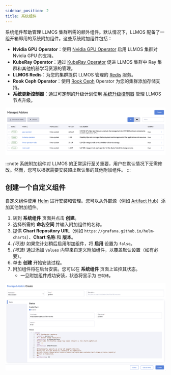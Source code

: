 ```yaml
---
sidebar_position: 2
title: 系统组件
---
```


系统组件帮助管理 LLMOS 集群所需的额外组件。默认情况下，LLMOS 配备了一组开箱即用的系统附加组件。这些系统附加组件包括：

- **Nvidia GPU Operator**：使用 [Nvidia GPU Operator](https://docs.nvidia.com/datacenter/cloud-native/gpu-operator/latest/index.html) 启用 LLMOS 集群对 Nvidia GPU 的支持。
- **KubeRay Operator**：通过 [KubeRay Operator](https://www.ray.io/) 促进 LLMOS 集群中 Ray 集群和其他机器学习资源的管理。
- **LLMOS Redis**：为您的集群提供 LLMOS 管理的 [Redis](https://redis.io/) 服务。
- **Rook Ceph Operator**：使用 [Rook Ceph](https://rook.io/) Operator 为您的集群添加存储支持。
- **系统更新控制器**：通过可定制的升级计划使用 [系统升级控制器](https://github.com/rancher/system-upgrade-controller) 管理 LLMOS 节点升级。

![Managed Addons](/img/docs/managed-addons.png)

:::note
系统附加组件对 LLMOS 的正常运行至关重要，用户在默认情况下无需修改。然而，您可以根据需要安装超出默认集的其他附加组件。
:::

## 创建一个自定义组件

自定义组件使用 [Helm](https://helm.sh/) 进行安装和管理。您可以从外部源（例如 [Artifact Hub](https://artifacthub.io/)）添加其他附加组件。

1. 转到 **系统组件** 页面并点击 **创建**。
2. 选择所需的 **命名空间** 并输入附加组件的名称。
3. 提供 **Chart Repository URL**（例如 `https://grafana.github.io/helm-charts`）、**Chart 名称** 和 **版本**。
4. *(可选)* 如果您计划稍后启用附加组件，将 **启用** 设置为 `false`。
5. *(可选)* 通过添加 `Values` 内容来自定义附加组件，以覆盖默认设置（如有必要）。
6. 单击 **创建** 开始安装过程。
7. 附加组件将在后台安装。您可以在 **系统组件** 页面上监控其状态。
   - 一旦附加组件成功安装，状态将显示为 `已就绪`。

![Add Managed Addons](/img/docs/managed-addon-create.png)